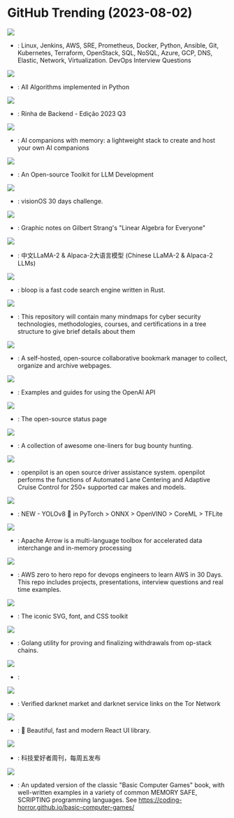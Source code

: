 # GitHub Trending (2023-08-02)

![](https://img.shields.io/badge/Python-New%201-green?style=flat-square&logo=appveyor)
- [](https://github.comundefined): Linux, Jenkins, AWS, SRE, Prometheus, Docker, Python, Ansible, Git, Kubernetes, Terraform, OpenStack, SQL, NoSQL, Azure, GCP, DNS, Elastic, Network, Virtualization. DevOps Interview Questions

![](https://img.shields.io/badge/Python-New%20319-green?style=flat-square&logo=appveyor)
- [](https://github.comundefined): All Algorithms implemented in Python

![](https://img.shields.io/badge/JavaScript-New%2015-green?style=flat-square&logo=appveyor)
- [](https://github.comundefined): Rinha de Backend - Edição 2023 Q3

![](https://img.shields.io/badge/TypeScript-New%2061-green?style=flat-square&logo=appveyor)
- [](https://github.comundefined): AI companions with memory: a lightweight stack to create and host your own AI companions

![](https://img.shields.io/badge/Python-New%20174-green?style=flat-square&logo=appveyor)
- [](https://github.comundefined): An Open-source Toolkit for LLM Development

![](https://img.shields.io/badge/Swift-New%2062-green?style=flat-square&logo=appveyor)
- [](https://github.comundefined): visionOS 30 days challenge.

![](https://img.shields.io/badge/PostScript-New%20371-green?style=flat-square&logo=appveyor)
- [](https://github.comundefined): Graphic notes on Gilbert Strang's "Linear Algebra for Everyone"

![](https://img.shields.io/badge/Python-New%20131-green?style=flat-square&logo=appveyor)
- [](https://github.comundefined): 中文LLaMA-2 & Alpaca-2大语言模型 (Chinese LLaMA-2 & Alpaca-2 LLMs)

![](https://img.shields.io/badge/TypeScript-New%2022-green?style=flat-square&logo=appveyor)
- [](https://github.comundefined): bloop is a fast code search engine written in Rust.

![](https://img.shields.io/badge/none-New%2055-green?style=flat-square&logo=appveyor)
- [](https://github.comundefined): This repository will contain many mindmaps for cyber security technologies, methodologies, courses, and certifications in a tree structure to give brief details about them

![](https://img.shields.io/badge/TypeScript-New%20114-green?style=flat-square&logo=appveyor)
- [](https://github.comundefined): A self-hosted, open-source collaborative bookmark manager to collect, organize and archive webpages.

![](https://img.shields.io/badge/Jupyter%20Notebook-New%20125-green?style=flat-square&logo=appveyor)
- [](https://github.comundefined): Examples and guides for using the OpenAI API

![](https://img.shields.io/badge/TypeScript-New%2099-green?style=flat-square&logo=appveyor)
- [](https://github.comundefined): The open-source status page

![](https://img.shields.io/badge/none-New%2062-green?style=flat-square&logo=appveyor)
- [](https://github.comundefined): A collection of awesome one-liners for bug bounty hunting.

![](https://img.shields.io/badge/Python-New%2066-green?style=flat-square&logo=appveyor)
- [](https://github.comundefined): openpilot is an open source driver assistance system. openpilot performs the functions of Automated Lane Centering and Adaptive Cruise Control for 250+ supported car makes and models.

![](https://img.shields.io/badge/Python-New%2046-green?style=flat-square&logo=appveyor)
- [](https://github.comundefined): NEW - YOLOv8 🚀 in PyTorch > ONNX > OpenVINO > CoreML > TFLite

![](https://img.shields.io/badge/C%2B%2B-New%2028-green?style=flat-square&logo=appveyor)
- [](https://github.comundefined): Apache Arrow is a multi-language toolbox for accelerated data interchange and in-memory processing

![](https://img.shields.io/badge/Python-New%2011-green?style=flat-square&logo=appveyor)
- [](https://github.comundefined): AWS zero to hero repo for devops engineers to learn AWS in 30 Days. This repo includes projects, presentations, interview questions and real time examples.

![](https://img.shields.io/badge/JavaScript-New%2011-green?style=flat-square&logo=appveyor)
- [](https://github.comundefined): The iconic SVG, font, and CSS toolkit

![](https://img.shields.io/badge/Go-New%209-green?style=flat-square&logo=appveyor)
- [](https://github.comundefined): Golang utility for proving and finalizing withdrawals from op-stack chains.

![](https://img.shields.io/badge/TypeScript-New%2047-green?style=flat-square&logo=appveyor)
- [](https://github.comundefined): 

![](https://img.shields.io/badge/none-New%2033-green?style=flat-square&logo=appveyor)
- [](https://github.comundefined): Verified darknet market and darknet service links on the Tor Network

![](https://img.shields.io/badge/TypeScript-New%20235-green?style=flat-square&logo=appveyor)
- [](https://github.comundefined): 🚀 Beautiful, fast and modern React UI library.

![](https://img.shields.io/badge/none-New%2046-green?style=flat-square&logo=appveyor)
- [](https://github.comundefined): 科技爱好者周刊，每周五发布

![](https://img.shields.io/badge/C%23-New%2054-green?style=flat-square&logo=appveyor)
- [](https://github.comundefined): An updated version of the classic "Basic Computer Games" book, with well-written examples in a variety of common MEMORY SAFE, SCRIPTING programming languages. See https://coding-horror.github.io/basic-computer-games/

